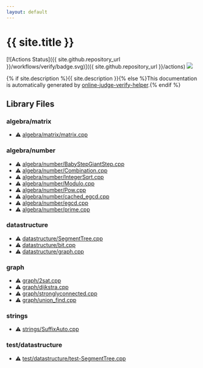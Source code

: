 ```yaml
---
layout: default
---
```


<!-- mathjax config similar to math.stackexchange -->
<script type="text/javascript" async
  src="https://cdnjs.cloudflare.com/ajax/libs/mathjax/2.7.5/MathJax.js?config=TeX-MML-AM_CHTML">
</script>
<script type="text/x-mathjax-config">
  MathJax.Hub.Config({
    TeX: { equationNumbers: { autoNumber: "AMS" }},
    tex2jax: {
      inlineMath: [ ['$','$'] ],
      processEscapes: true
    },
    "HTML-CSS": { matchFontHeight: false },
    displayAlign: "left",
    displayIndent: "2em"
  });
</script>

<script type="text/javascript" src="https://cdnjs.cloudflare.com/ajax/libs/jquery/3.4.1/jquery.min.js"></script>
<script src="https://cdn.jsdelivr.net/npm/jquery-balloon-js@1.1.2/jquery.balloon.min.js" integrity="sha256-ZEYs9VrgAeNuPvs15E39OsyOJaIkXEEt10fzxJ20+2I=" crossorigin="anonymous"></script>
<script type="text/javascript" src="assets/js/copy-button.js"></script>
<link rel="stylesheet" href="assets/css/copy-button.css" />


# {{ site.title }}

[![Actions Status]({{ site.github.repository_url }}/workflows/verify/badge.svg)]({{ site.github.repository_url }}/actions)
<a href="{{ site.github.repository_url }}"><img src="https://img.shields.io/github/last-commit/{{ site.github.owner_name }}/{{ site.github.repository_name }}" /></a>

{% if site.description %}{{ site.description }}{% else %}This documentation is automatically generated by <a href="https://github.com/kmyk/online-judge-verify-helper">online-judge-verify-helper</a>.{% endif %}

## Library Files

<div id="690a7dbf7bb05b34b7e5c0e1eca638d4"></div>

### algebra/matrix

* :warning: <a href="library/algebra/matrix/matrix.cpp.html">algebra/matrix/matrix.cpp</a>


<div id="eff53351317ed5e83ba9ff9cfd3cdf3c"></div>

### algebra/number

* :warning: <a href="library/algebra/number/BabyStepGiantStep.cpp.html">algebra/number/BabyStepGiantStep.cpp</a>
* :warning: <a href="library/algebra/number/Combination.cpp.html">algebra/number/Combination.cpp</a>
* :warning: <a href="library/algebra/number/IntegerSqrt.cpp.html">algebra/number/IntegerSqrt.cpp</a>
* :warning: <a href="library/algebra/number/Modulo.cpp.html">algebra/number/Modulo.cpp</a>
* :warning: <a href="library/algebra/number/Pow.cpp.html">algebra/number/Pow.cpp</a>
* :warning: <a href="library/algebra/number/cached_egcd.cpp.html">algebra/number/cached_egcd.cpp</a>
* :warning: <a href="library/algebra/number/egcd.cpp.html">algebra/number/egcd.cpp</a>
* :warning: <a href="library/algebra/number/prime.cpp.html">algebra/number/prime.cpp</a>


<div id="8dc87745f885a4cc532acd7b15b8b5fe"></div>

### datastructure

* :warning: <a href="library/datastructure/SegmentTree.cpp.html">datastructure/SegmentTree.cpp</a>
* :warning: <a href="library/datastructure/bit.cpp.html">datastructure/bit.cpp</a>
* :warning: <a href="library/datastructure/graph.cpp.html">datastructure/graph.cpp</a>


<div id="f8b0b924ebd7046dbfa85a856e4682c8"></div>

### graph

* :warning: <a href="library/graph/2sat.cpp.html">graph/2sat.cpp</a>
* :warning: <a href="library/graph/dijkstra.cpp.html">graph/dijkstra.cpp</a>
* :warning: <a href="library/graph/stronglyconnected.cpp.html">graph/stronglyconnected.cpp</a>
* :warning: <a href="library/graph/union_find.cpp.html">graph/union_find.cpp</a>


<div id="8bcf6629759bd278a5c6266bd9c054f8"></div>

### strings

* :warning: <a href="library/strings/SuffixAuto.cpp.html">strings/SuffixAuto.cpp</a>


<div id="dd2863e470d2af8ee92181d6e8c27bbc"></div>

### test/datastructure

* :warning: <a href="library/test/datastructure/test-SegmentTree.cpp.html">test/datastructure/test-SegmentTree.cpp</a>


